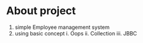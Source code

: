 # About project 
1. simple Employee management system
2. using basic concept 
   i. Oops
   ii. Collection
   iii. JBBC
   
